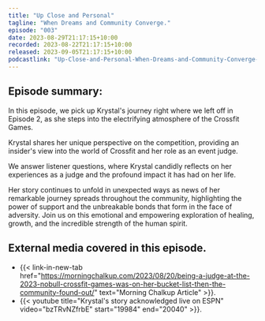 ```yaml
---
title: "Up Close and Personal"
tagline: "When Dreams and Community Converge."
episode: "003"
date: 2023-08-29T21:17:15+10:00
recorded: 2023-08-22T21:17:15+10:00
released: 2023-09-05T21:17:15+10:00
podcastlink: "Up-Close-and-Personal-When-Dreams-and-Community-Converge-e28ucef"
---
```

## Episode summary:
In this episode, we pick up Krystal's journey right where we left off in Episode 2, as she steps into the electrifying atmosphere of the Crossfit Games. 

Krystal shares her unique perspective on the competition, providing an insider's view into the world of Crossfit and her role as an event judge.

We answer listener questions, where Krystal candidly reflects on her experiences as a judge and the profound impact it has had on her life. 

Her story continues to unfold in unexpected ways as news of her remarkable journey spreads throughout the community, highlighting the power of support and the unbreakable bonds that form in the face of adversity. Join us on this emotional and empowering exploration of healing, growth, and the incredible strength of the human spirit.


## External media covered in this episode.

* {{< link-in-new-tab href="https://morningchalkup.com/2023/08/20/being-a-judge-at-the-2023-nobull-crossfit-games-was-on-her-bucket-list-then-the-community-found-out/" text="Morning Chalkup Article" >}}.
* {{< youtube title="Krystal's story acknowledged live on ESPN" video="bzTRvNZfrbE" start="19984" end="20040" >}}.

